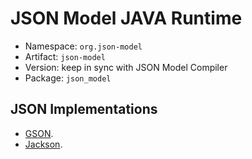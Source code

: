 # JSON Model JAVA Runtime

- Namespace: `org.json-model`
- Artifact: `json-model`
- Version: keep in sync with JSON Model Compiler
- Package: `json_model`

## JSON Implementations

- [GSON](https://github.com/google/gson).
- [Jackson](https://github.com/FasterXML/jackson).

